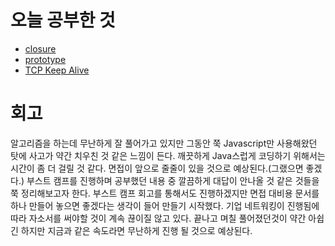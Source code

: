 # 오늘 공부한 것

- [closure](https://github.com/Johnie-Yeo/DailyRetrospect/blob/master/study/Javascript_closure.md)
- [prototype](https://github.com/Johnie-Yeo/DailyRetrospect/blob/master/study/Javascript_prototype.md)
- [TCP Keep Alive](https://github.com/Johnie-Yeo/DailyRetrospect/blob/master/study/TCP_Keep_Alive.md)

# 회고

알고리즘을 하는데 무난하게 잘 풀어가고 있지만 그동안 쭉 Javascript만 사용해왔던 탓에 사고가 약간 치우친 것 같은 느낌이 든다. 깨끗하게 Java스럽게 코딩하기 위해서는 시간이 좀 더 걸릴 것 같다. 면접이 앞으로 줄줄이 있을 것으로 예상된다.(그랬으면 좋겠다.) 부스트 캠프를 진행하며 공부했던 내용 중 깔끔하게 대답이 안나올 것 같은 것들을 쭉 정리해보고자 한다. 부스트 캠프 회고를 통해서도 진행하겠지만 면접 대비용 문서를 하나 만들어 놓으면 좋겠다는 생각이 들어 만들기 시작했다.
기업 네트워킹이 진행됨에 따라 자소서를 써야할 것이 계속 끊이질 않고 있다. 끝나고 며칠 풀어졌던것이 약간 아쉽긴 하지만 지금과 같은 속도라면 무난하게 진행 될 것으로 예상된다.